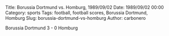 Title: Borussia Dortmund vs. Homburg, 1989/09/02
Date: 1989/09/02 00:00
Category: sports
Tags: football, football scores, Borussia Dortmund, Homburg
Slug: borussia-dortmund-vs-homburg
Author: carbonero


Borussia Dortmund 3 - 0 Homburg
